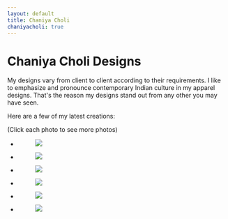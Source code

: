 ```yaml
---
layout: default
title: Chaniya Choli
chaniyacholi: true
---
```


# Chaniya Choli Designs

My designs vary from client to client according to their requirements. I like to emphasize and pronounce contemporary Indian culture in my apparel designs. That's the reason my designs stand out from any other you may have seen.

Here are a few of my latest creations:

<div class="disclaimer">(Click each photo to see more photos)</div>

<ul class="rig columns-2">
<li>
<figure>
<a href="{{ site.url }}/chaniya-choli/cc-1"><img src="{{ site.url }}/images/chaniya-choli/cc-1.jpg"></a>
<figcaption></figcaption>
</figure>
</li>
<li>
<figure>
<a href="{{ site.url }}/chaniya-choli/cc-2"><img src="{{ site.url }}/images/chaniya-choli/cc-2.jpg"></a>
<figcaption></figcaption>
</figure>
</li>
</ul>



<ul class="rig columns-2">
<li>
<figure>
<a href="{{ site.url }}/chaniya-choli/cc-3"><img src="{{ site.url }}/images/chaniya-choli/cc-3.jpg"></a>
<figcaption></figcaption>
</figure>
</li>
<li>
<figure>
<a href="{{ site.url }}/chaniya-choli/cc-4"><img src="{{ site.url }}/images/chaniya-choli/cc-4.jpg"></a>
<figcaption></figcaption>
</figure>
</li>
</ul>


<ul class="rig columns-2">
<li>
<figure>
<a href="{{ site.url }}/chaniya-choli/cc-5"><img src="{{ site.url }}/images/chaniya-choli/cc-5.jpg"></a>
<figcaption></figcaption>
</figure>
</li>
<li>
<figure>
<a href="{{ site.url }}/chaniya-choli/cc-6"><img src="{{ site.url }}/images/chaniya-choli/cc-6.jpg"></a>
<figcaption></figcaption>
</figure>
</li>
</ul>
